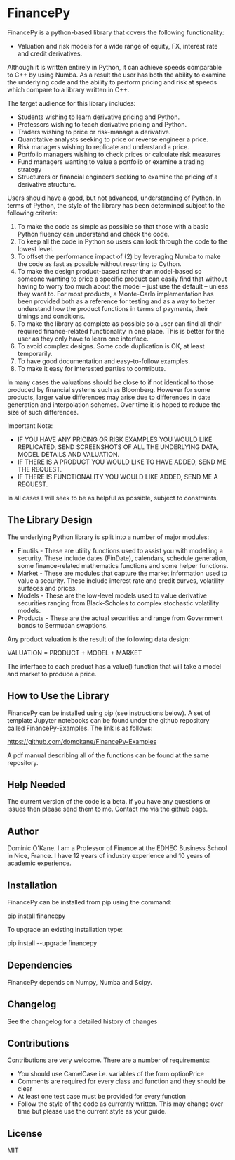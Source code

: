 # FinancePy

FinancePy is a python-based library that covers the following functionality:

* Valuation and risk models for a wide range of equity, FX, interest rate and credit derivatives.

Although it is written entirely in Python, it can achieve speeds comparable to C++ by using Numba. As a result the user has both the ability to examine the underlying code and the ability to perform pricing and risk at speeds which compare to a library written in C++. 

The target audience for this library includes:

* Students wishing to learn derivative pricing and Python.
* Professors wishing to teach derivative pricing and Python.
* Traders wishing to price or risk-manage a derivative.
* Quantitative analysts seeking to price or reverse engineer a price.
* Risk managers wishing to replicate and understand a price.
* Portfolio managers wishing to check prices or calculate risk measures
* Fund managers wanting to value a portfolio or examine a trading strategy
* Structurers or financial engineers seeking to examine the pricing of a derivative structure.

Users should have a good, but not advanced, understanding of Python. In terms of Python, the style of the library has been determined subject to the following criteria:

1. To make the code as simple as possible so that those with a basic Python fluency can understand and check the code.
2. To keep all the code in Python so users can look through the code to the lowest level.
3. To offset the performance impact of (2) by leveraging Numba to make the code as fast as possible without resorting to Cython.
4. To make the design product-based rather than model-based so someone wanting to price a specific product can easily find that without having to worry too much about the model – just use the default – unless they want to. For most products, a Monte-Carlo implementation has been provided both as a reference for testing and as a way to better understand how the product functions in terms of payments, their timings and conditions.
5. To make the library as complete as possible so a user can find all their required finance-related functionality in one place. This is better for the user as they only have to learn one interface.
6. To avoid complex designs. Some code duplication is OK, at least temporarily.
7. To have good documentation and easy-to-follow examples.
8. To make it easy for interested parties to contribute.

In many cases the valuations should be close to if not identical to those produced by financial systems such as Bloomberg. However for some products, larger value differences may arise due to differences in date generation and interpolation schemes. Over time it is hoped to reduce the size of such differences.

Important Note:

* IF YOU HAVE ANY PRICING OR RISK EXAMPLES YOU WOULD LIKE REPLICATED, SEND SCREENSHOTS OF ALL THE UNDERLYING DATA, MODEL DETAILS AND VALUATION.
* IF THERE IS A PRODUCT YOU WOULD LIKE TO HAVE ADDED, SEND ME THE REQUEST.
* IF THERE IS FUNCTIONALITY YOU WOULD LIKE ADDED, SEND ME A REQUEST.

In all cases I will seek to be as helpful as possible, subject to constraints.

## The Library Design
The underlying Python library is split into a number of major modules:

* Finutils - These are utility functions used to assist you with modelling a security. These include dates (FinDate), calendars, schedule generation, some finance-related mathematics functions and some helper functions.
* Market - These are modules that capture the market information used to value a security. These include interest rate and credit curves, volatility surfaces and prices.
* Models - These are the low-level models used to value derivative securities ranging from Black-Scholes to complex stochastic volatility models. 
* Products - These are the actual securities and range from Government bonds to Bermudan swaptions.

Any product valuation is the result of the following data design:

VALUATION = PRODUCT + MODEL + MARKET

The interface to each product has a value() function that will take a model and market to produce a price.

## How to Use the Library

FinancePy can be installed using pip (see instructions below). A set of template Jupyter notebooks can be found under the github repository called FinancePy-Examples. The link is as follows:

https://github.com/domokane/FinancePy-Examples

A pdf manual describing all of the functions can be found at the same repository.

## Help Needed

The current version of the code is a beta. If you have any questions or issues then please send them to me. Contact me via the github page.

## Author

Dominic O'Kane. I am a Professor of Finance at the EDHEC Business School in Nice, France. I have 12 years of industry experience and 10 years of academic experience.

## Installation

FinancePy can be installed from pip using the command:

pip install financepy

To upgrade an existing installation type:

pip install --upgrade financepy

## Dependencies

FinancePy depends on Numpy, Numba and Scipy.

## Changelog

See the changelog for a detailed history of changes

## Contributions

Contributions are very welcome. There are a number of requirements:

* You should use CamelCase i.e. variables of the form optionPrice
* Comments are required for every class and function and they should be clear
* At least one test case must be provided for every function
* Follow the style of the code as currently written. This may change over time but please use the current style as your guide.

## License

MIT
